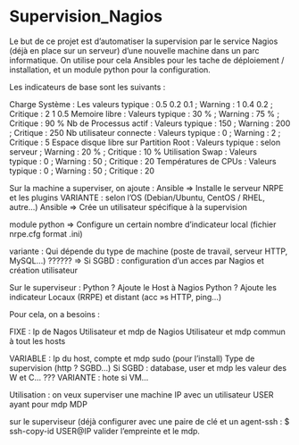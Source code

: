 # Supervision_Nagios
Le but de ce projet est d’automatiser la  supervision  par le service Nagios (déjà en place sur un serveur) d’une nouvelle machine dans un parc informatique.
On utilise pour cela Ansibles pour les tache de déploiement / installation, et un module python pour la configuration.

Les indicateurs de base sont les suivants :

Charge Système : Les valeurs typique : 0.5 0.2 0.1 ; Warning : 1 0.4 0.2 ; Critique : 2 1 0.5
Memoire libre : Valeurs typique : 30 % ; Warning : 75 % ; Critique : 90 %
Nb de Processus actif : Valeurs typique : 150 ; Warning : 200 ; Critique : 250
Nb utilisateur connecte : Valeurs typique : 0 ; Warning : 2 ; Critique : 5
Espace disque libre sur Partition Root : Valeurs typique : selon serveur ; Warning : 20 % ; Critique : 10 %
Utilisation Swap : Valeurs typique : 0 ; Warning : 50 ; Critique : 20
Températures de CPUs : Valeurs typique : 0 ; Warning : 50 ; Critique : 20


Sur la machine a superviser, on ajoute :
Ansible	=> Installe le serveur NRPE et les plugins
VARIANTE : selon l’OS (Debian/Ubuntu, CentOS / RHEL, autre...)
Ansible	=> Crée un utilisateur spécifique à la supervision

module python	=> Configure un certain nombre d’indicateur local (fichier nrpe.cfg format .ini)

variante : Qui dépende du type de machine (poste de travail, serveur HTTP, MySQL…)
?????? => Si SGBD : configuration d’un acces par Nagios et création utilisateur

Sur le superviseur :
Python ? Ajoute le Host à Nagios
Python ? Ajoute les indicateur Locaux (RRPE) et distant (acc »s HTTP, ping…)


Pour cela, on a besoins :

FIXE :
Ip de Nagos
Utilisateur et mdp de Nagios
Utilisateur et mdp commun à tout les hosts


VARIABLE :
Ip du host,
compte et mdp sudo (pour l’install)
Type de supervision (http ? SGBD…)
Si SGBD : database, user et mdp
les valeur des W et C… ???
VARIANTE : hote si VM…


Utilisation :
on veux superviser une machine IP avec un utilisateur USER ayant pour mdp MDP

sur le superviseur (déjà configurer avec une paire de clé et un agent-ssh :
$ ssh-copy-id USER@IP
valider l’empreinte et le mdp.
